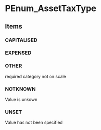 # PEnum_AssetTaxType

## Items

### CAPITALISED


### EXPENSED


### OTHER
required category not on scale

### NOTKNOWN
Value is unkown

### UNSET
Value has not been specified

